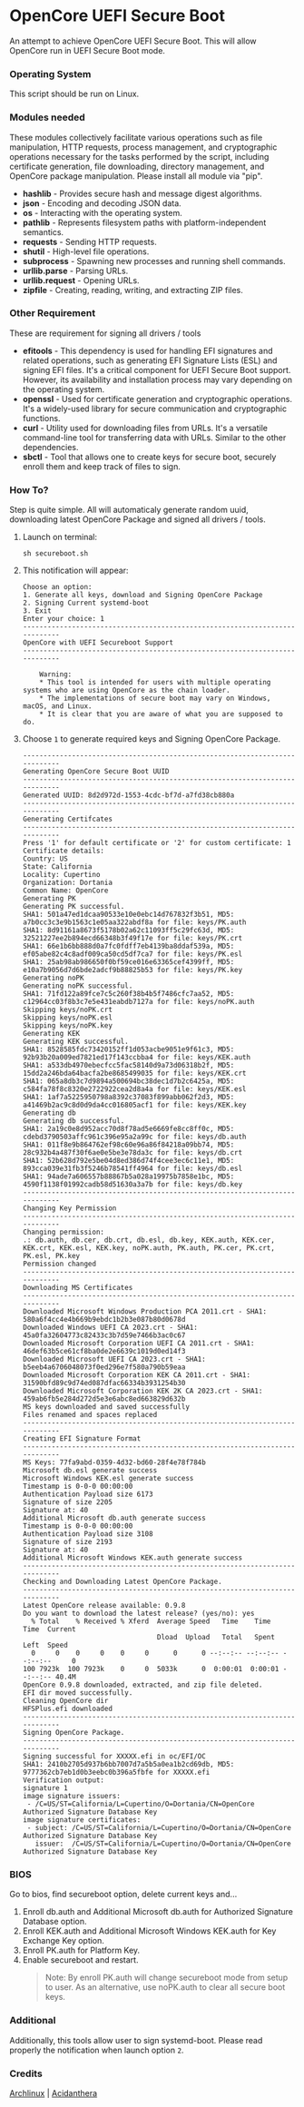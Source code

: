# OpenCore UEFI Secure Boot

An attempt to achieve OpenCore UEFI Secure Boot. This will allow OpenCore run in UEFI Secure Boot mode.

### Operating System

This script should be run on Linux.

### Modules needed

These modules collectively facilitate various operations such as file manipulation, HTTP requests, process management, and cryptographic operations necessary for the tasks performed by the script, including certificate generation, file downloading, directory management, and OpenCore package manipulation. Please install all module via "pip".

- **hashlib** - Provides secure hash and message digest algorithms.
- **json** - Encoding and decoding JSON data.
- **os** - Interacting with the operating system.
- **pathlib** - Represents filesystem paths with platform-independent semantics.
- **requests** - Sending HTTP requests.
- **shutil** - High-level file operations.
- **subprocess** - Spawning new processes and running shell commands.
- **urllib.parse** - Parsing URLs.
- **urllib.request** - Opening URLs.
- **zipfile** - Creating, reading, writing, and extracting ZIP files.

### Other Requirement

These are requirement for signing all drivers / tools

- **efitools** - This dependency is used for handling EFI signatures and related operations, such as generating EFI Signature Lists (ESL) and signing EFI files. It's a critical component for UEFI Secure Boot support. However, its availability and installation process may vary depending on the operating system.
- **openssl** - Used for certificate generation and cryptographic operations. It's a widely-used library for secure communication and cryptographic functions.
- **curl** - Utility used for downloading files from URLs. It's a versatile command-line tool for transferring data with URLs. Similar to the other dependencies.
- **sbctl** - Tool that allows one to create keys for secure boot, securely enroll them and keep track of files to sign.

### How To?

Step is quite simple. All will automaticaly generate random uuid, downloading latest OpenCore Package and signed all drivers / tools.

1. Launch on terminal:

   ```shell
   sh secureboot.sh
   ```

2. This notification will appear:

   ```shell
   Choose an option:
   1. Generate all keys, download and Signing OpenCore Package
   2. Signing Current systemd-boot
   3. Exit
   Enter your choice: 1
   ----------------------------------------------------------------------------
   OpenCore with UEFI Secureboot Support
   ----------------------------------------------------------------------------

       Warning:
       * This tool is intended for users with multiple operating systems who are using OpenCore as the chain loader.
       * The implementations of secure boot may vary on Windows, macOS, and Linux.
       * It is clear that you are aware of what you are supposed to do.
   ```

3. Choose `1` to generate required keys and Signing OpenCore Package.

   ```shell
   ----------------------------------------------------------------------------
   Generating OpenCore Secure Boot UUID
   ----------------------------------------------------------------------------
   Generated UUID: 8d2d972d-1553-4cdc-bf7d-a7fd38cb880a
   ----------------------------------------------------------------------------
   Generating Certifcates
   ----------------------------------------------------------------------------
   Press '1' for default certificate or '2' for custom certificate: 1
   Certificate details:
   Country: US
   State: California
   Locality: Cupertino
   Organization: Dortania
   Common Name: OpenCore
   Generating PK
   Generating PK successful.
   SHA1: 501a47ed1dcaa90533e10e0ebc14d767832f3b51, MD5: a7b0cc3c3e9b1563c1e05aa322abdf8a for file: keys/PK.auth
   SHA1: 8d91161a8673f5178b02a62c11093ff5c29fc63d, MD5: 32521227ee2b894ecd66348b3f49f17e for file: keys/PK.crt
   SHA1: 66e1b6bb888d0a7fc0fdff7eb4139ba8ddaf539a, MD5: ef05abe82c4c8adf009ca50cd5df7ca7 for file: keys/PK.esl
   SHA1: 25ab98ab986650f0bf59ce016e63365cef4399ff, MD5: e10a7b9056d7d6bde2adcf9b88825b53 for file: keys/PK.key
   Generating noPK
   Generating noPK successful.
   SHA1: 71fd122a89fce7c5c260f38b4b5f7486cfc7aa52, MD5: c12964cc03f8b3c7e5e431eabdb7127a for file: keys/noPK.auth
   Skipping keys/noPK.crt
   Skipping keys/noPK.esl
   Skipping keys/noPK.key
   Generating KEK
   Generating KEK successful.
   SHA1: 8528585fdc73420152ff1d053acbe9051e9f61c3, MD5: 92b93b20a009ed7821ed17f143ccbba4 for file: keys/KEK.auth
   SHA1: a533db4970ebecfcc5fac58140d9a73d06318b2f, MD5: 15dd2a246bda64bacfa2be8685499035 for file: keys/KEK.crt
   SHA1: 065a8db3c7d9894a500694bc38dec1d7b2c6425a, MD5: c584fa78f8c8320e2722922cea2d8a4a for file: keys/KEK.esl
   SHA1: 1af7a5225950798a8392c37083f899abb062f2d3, MD5: a41469b2ac9c8d0d9da4cc016805acf1 for file: keys/KEK.key
   Generating db
   Generating db successful.
   SHA1: 2a19c0e8d952acc70d8f78ad5e6669fe8cc8ff0c, MD5: cdebd3790503affc961c396e95a2a99c for file: keys/db.auth
   SHA1: 011f8e9b864762ef98c60e96a86f84218a09bb74, MD5: 28c932b4a487f30f6ae0e5be3e78da3c for file: keys/db.crt
   SHA1: 52b628d792e5be04d8ed386d74f4cee3ec6c11e1, MD5: 893cca039e31fb3f5246b78541ff4964 for file: keys/db.esl
   SHA1: 94ade7a606557b88867b5a028a19975b7858e1bc, MD5: 4590f1138f01992cadb58d51630a3a7b for file: keys/db.key
   ----------------------------------------------------------------------------
   Changing Key Permission
   ----------------------------------------------------------------------------
   Changing permission:
   .: db.auth, db.cer, db.crt, db.esl, db.key, KEK.auth, KEK.cer, KEK.crt, KEK.esl, KEK.key, noPK.auth, PK.auth, PK.cer, PK.crt, PK.esl, PK.key
   Permission changed
   ----------------------------------------------------------------------------
   Downloading MS Certificates
   ----------------------------------------------------------------------------
   Downloaded Microsoft Windows Production PCA 2011.crt - SHA1: 580a6f4cc4e4b669b9ebdc1b2b3e087b80d0678d
   Downloaded Windows UEFI CA 2023.crt - SHA1: 45a0fa32604773c82433c3b7d59e7466b3ac0c67
   Downloaded Microsoft Corporation UEFI CA 2011.crt - SHA1: 46def63b5ce61cf8ba0de2e6639c1019d0ed14f3
   Downloaded Microsoft UEFI CA 2023.crt - SHA1: b5eeb4a6706048073f0ed296e7f580a790b59eaa
   Downloaded Microsoft Corporation KEK CA 2011.crt - SHA1: 31590bfd89c9d74ed087dfac66334b3931254b30
   Downloaded Microsoft Corporation KEK 2K CA 2023.crt - SHA1: 459ab6fb5e284d272d5e3e6abc8ed663829d632b
   MS keys downloaded and saved successfully
   Files renamed and spaces replaced
   ----------------------------------------------------------------------------
   Creating EFI Signature Format
   ----------------------------------------------------------------------------
   MS Keys: 77fa9abd-0359-4d32-bd60-28f4e78f784b
   Microsoft db.esl generate success
   Microsoft Windows KEK.esl generate success
   Timestamp is 0-0-0 00:00:00
   Authentication Payload size 6173
   Signature of size 2205
   Signature at: 40
   Additional Microsoft db.auth generate success
   Timestamp is 0-0-0 00:00:00
   Authentication Payload size 3108
   Signature of size 2193
   Signature at: 40
   Additional Microsoft Windows KEK.auth generate success
   ----------------------------------------------------------------------------
   Checking and Downloading Latest OpenCore Package.
   ----------------------------------------------------------------------------
   Latest OpenCore release available: 0.9.8
   Do you want to download the latest release? (yes/no): yes
     % Total    % Received % Xferd  Average Speed   Time    Time     Time  Current
                                    Dload  Upload   Total   Spent    Left  Speed
     0     0    0     0    0     0      0      0 --:--:-- --:--:-- --:--:--     0
   100 7923k  100 7923k    0     0  5033k      0  0:00:01  0:00:01 --:--:-- 40.4M
   OpenCore 0.9.8 downloaded, extracted, and zip file deleted.
   EFI dir moved successfully.
   Cleaning OpenCore dir
   HFSPlus.efi downloaded
   ----------------------------------------------------------------------------
   Signing OpenCore Package.
   ----------------------------------------------------------------------------
   Signing successful for XXXXX.efi in oc/EFI/OC
   SHA1: 2410b2705d937b6bb7007d7a5b5a0ea1b2cd69db, MD5: 9777362cb7eb1d0b3eebc0b396a5fbfe for XXXXX.efi
   Verification output:
   signature 1
   image signature issuers:
    - /C=US/ST=California/L=Cupertino/O=Dortania/CN=OpenCore Authorized Signature Database Key
   image signature certificates:
    - subject: /C=US/ST=California/L=Cupertino/O=Dortania/CN=OpenCore Authorized Signature Database Key
      issuer:  /C=US/ST=California/L=Cupertino/O=Dortania/CN=OpenCore Authorized Signature Database Key
   ```

### BIOS

Go to bios, find secureboot option, delete current keys and...

1. Enroll db.auth and Additional Microsoft db.auth for Authorized Signature Database option.
2. Enroll KEK.auth and Additional Microsoft Windows KEK.auth for Key Exchange Key option.
3. Enroll PK.auth for Platform Key.
4. Enable secureboot and restart.
   > Note: By enroll PK.auth will change secureboot mode from setup to user. As an alternative, use noPK.auth to clear all secure boot keys.

### Additional

Additionally, this tools allow user to sign systemd-boot. Please read properly the notification when launch option `2`.

### Credits

[Archlinux](https://archlinux.org/) | [Acidanthera](https://github.com/acidanthera)
